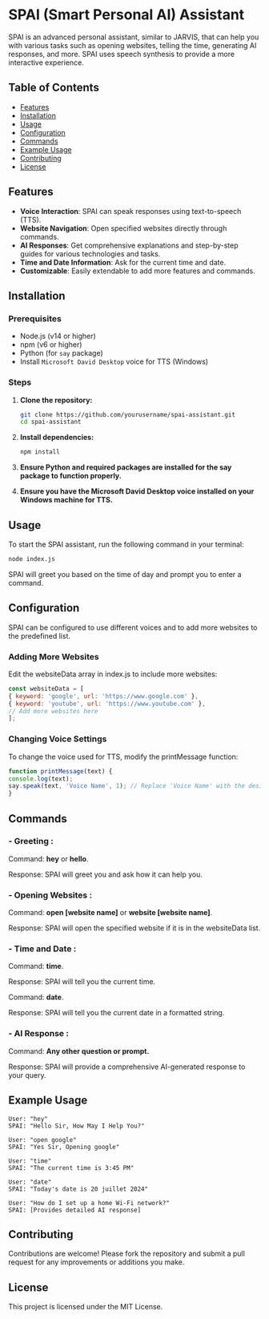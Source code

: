 # SPAI (Smart Personal AI) Assistant

SPAI is an advanced personal assistant, similar to JARVIS, that can help you with various tasks such as opening websites, telling the time, generating AI responses, and more. SPAI uses speech synthesis to provide a more interactive experience.

## Table of Contents

- [Features](#features)
- [Installation](#installation)
- [Usage](#usage)
- [Configuration](#configuration)
- [Commands](#commands)
- [Example Usage](#example-usage)
- [Contributing](#contributing)
- [License](#license)

## Features

- **Voice Interaction**: SPAI can speak responses using text-to-speech (TTS).
- **Website Navigation**: Open specified websites directly through commands.
- **AI Responses**: Get comprehensive explanations and step-by-step guides for various technologies and tasks.
- **Time and Date Information**: Ask for the current time and date.
- **Customizable**: Easily extendable to add more features and commands.

## Installation

### Prerequisites

- Node.js (v14 or higher)
- npm (v6 or higher)
- Python (for `say` package)
- Install `Microsoft David Desktop` voice for TTS (Windows)

### Steps

1. **Clone the repository:**

   ```sh
   git clone https://github.com/yourusername/spai-assistant.git
   cd spai-assistant
   ```
2. **Install dependencies:**

   ```sh
   npm install
   ```
3. **Ensure Python and required packages are installed for the say package to function properly.**

4. **Ensure you have the Microsoft David Desktop voice installed on your Windows machine for TTS.**

## Usage

To start the SPAI assistant, run the following command in your terminal:

   ```sh
   node index.js
   ```

SPAI will greet you based on the time of day and prompt you to enter a command.

## Configuration

SPAI can be configured to use different voices and to add more websites to the predefined list.

### Adding More Websites

Edit the websiteData array in index.js to include more websites:

   ```js
   const websiteData = [
  { keyword: 'google', url: 'https://www.google.com' },
  { keyword: 'youtube', url: 'https://www.youtube.com' },
  // Add more websites here
];
   ```

### Changing Voice Settings

To change the voice used for TTS, modify the printMessage function:

   ```js
function printMessage(text) {
  console.log(text);
  say.speak(text, 'Voice Name', 1); // Replace 'Voice Name' with the desired voice
}
   ```

## Commands

### - Greeting :

   Command: **hey** or **hello**.

   Response: SPAI will greet you and ask how it can help you.

### - Opening Websites :

   Command: **open [website name]** or **website [website name]**.

   Response: SPAI will open the specified website if it is in the websiteData list.

### - Time and Date :

   Command: **time**.

   Response: SPAI will tell you the current time.

   Command: **date**.

   Response: SPAI will tell you the current date in a formatted string.

### - AI Response :

   Command: **Any other question or prompt.**

   Response: SPAI will provide a comprehensive AI-generated response to your query.

## Example Usage

```plaintext
User: "hey"
SPAI: "Hello Sir, How May I Help You?"

User: "open google"
SPAI: "Yes Sir, Opening google"

User: "time"
SPAI: "The current time is 3:45 PM"

User: "date"
SPAI: "Today's date is 20 juillet 2024"

User: "How do I set up a home Wi-Fi network?"
SPAI: [Provides detailed AI response]
```

## Contributing

Contributions are welcome! Please fork the repository and submit a pull request for any improvements or additions you make.

## License 

This project is licensed under the MIT License.


